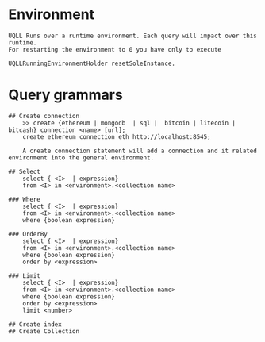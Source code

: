 # Environment

	UQLL Runs over a runtime environment. Each query will impact over this runtime. 
	For restarting the environment to 0 you have only to execute
	
	UQLLRunningEnvironmentHolder resetSoleInstance.  

# Query grammars 
	
	## Create connection
		>> create {ethereum | mongodb  | sql |  bitcoin | litecoin | bitcash} connection <name> [url];
		create ethereum connection eth http://localhost:8545;
		
		A create connection statement will add a connection and it related environment into the general environment. 
	
	## Select
		select { <I>  | expression}
		from <I> in <environment>.<collection name> 
		
	### Where
		select { <I>  | expression}
		from <I> in <environment>.<collection name> 
		where {boolean expression} 
		
	### OrderBy
		select { <I>  | expression}
		from <I> in <environment>.<collection name> 
		where {boolean expression} 
		order by <expression> 
		
	### Limit
		select { <I>  | expression}
		from <I> in <environment>.<collection name> 
		where {boolean expression} 
		order by <expression> 
		limit <number>
		
	## Create index
	## Create Collection 
	




